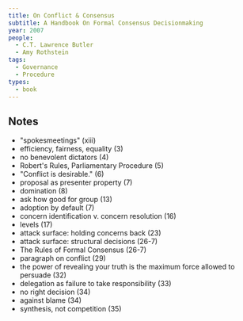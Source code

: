 ```yaml
---
title: On Conflict & Consensus
subtitle: A Handbook On Formal Consensus Decisionmaking
year: 2007
people:
  - C.T. Lawrence Butler
  - Amy Rothstein
tags:
  - Governance
  - Procedure
types:
  - book
---
```


## Notes
- "spokesmeetings"  (xiii)
- efficiency, fairness, equality  (3)
- no benevolent dictators  (4)
- Robert's Rules, Parliamentary Procedure  (5)
- "Conflict is desirable."  (6)
- proposal as presenter property  (7)
- domination  (8)
- ask how good for group  (13)
- adoption by default  (7)
- concern identification v. concern resolution  (16)
- levels  (17)
- attack surface: holding concerns back  (23)
- attack surface: structural decisions  (26-7)
- The Rules of Formal Consensus  (26-7)
- paragraph on conflict  (29)
- the power of revealing your truth is the maximum force allowed to persuade  (32)
- delegation as failure to take responsibility  (33)
- no right decision  (34)
- against blame  (34)
- synthesis, not competition  (35)
